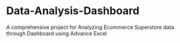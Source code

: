 # Data-Analysis-Dashboard
A comprehensive project for Analyzing Ecommerce Superstore data through Dashboard using Advance Excel
